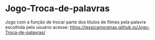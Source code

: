 # Jogo-Troca-de-palavras
Jogo com a função de trocar parte dos títulos de filmes pela palavra escolhida pelo usuário
acesse: https://jessicamoreiras.github.io/Jogo-Troca-de-palavras/
